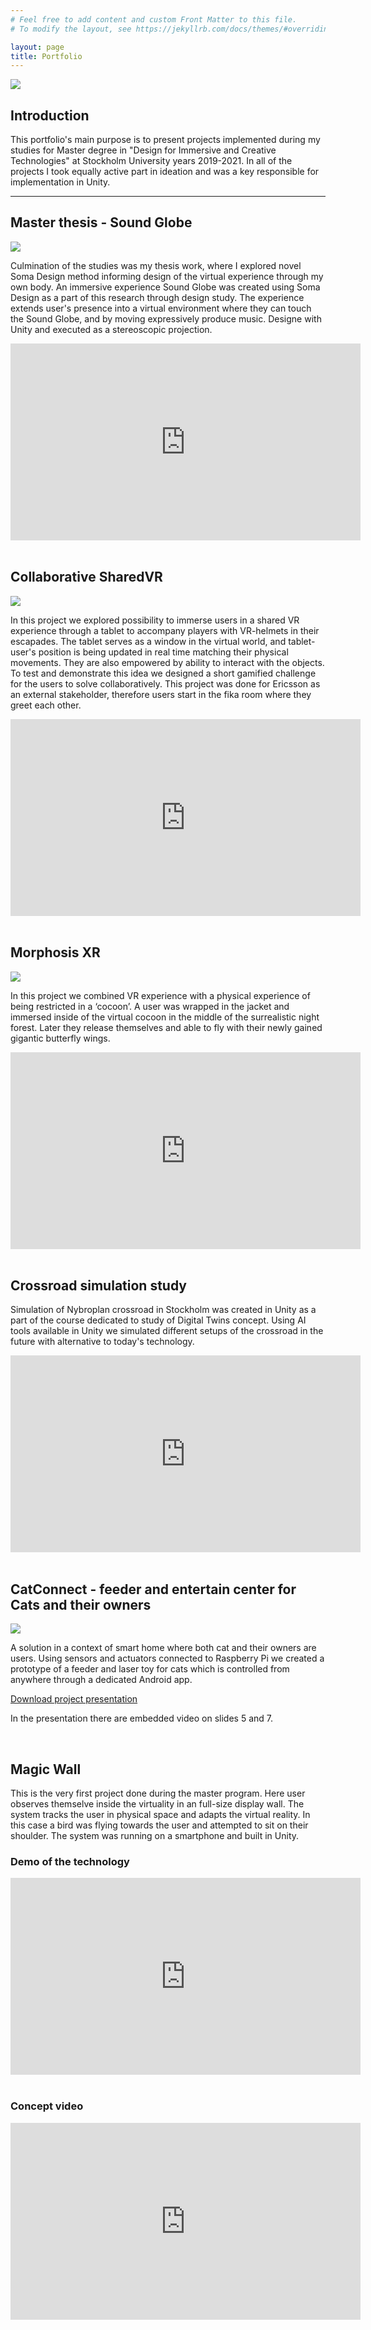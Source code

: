 ```yaml
---
# Feel free to add content and custom Front Matter to this file.
# To modify the layout, see https://jekyllrb.com/docs/themes/#overriding-theme-defaults

layout: page
title: Portfolio
---
```

<img src="{{site.baseurl}}assets/images/wiktoria-interaction.png" class="center">

## Introduction

This portfolio's main purpose is to present projects implemented during my studies for Master degree in "Design for Immersive and Creative Technologies" at Stockholm University years 2019-2021. In all of the projects I took equally active part in ideation and was a key responsible for implementation in Unity.
<hr>

## Master thesis - Sound Globe

<img src="{{site.baseurl}}assets/images/design_inreaction.png" class="center"> 

Culmination of the studies was my thesis work, where I explored novel Soma Design method informing design of the virtual experience through my own body. An immersive experience Sound Globe was created using Soma Design as
a part of this research through design study. The experience extends user's
presence into a virtual environment where they can touch the Sound Globe,
and by moving expressively produce music. Designe with Unity and executed as a stereoscopic projection.

<div class="videoWrapper"  style="--aspect-ratio: 3 / 4;">
	<iframe width="560" height="315" src="https://www.youtube.com/embed/UoM37ABLxq4?controls=1&showinfo=0" title="YouTube video player" frameborder="0" allow="accelerometer; autoplay; clipboard-write; encrypted-media; gyroscope; picture-in-picture" allowfullscreen></iframe>
	</div>

<br>

## Collaborative SharedVR

<img src="{{site.baseurl}}assets/images/SharedVR.png" class="center"> 

In this project we explored possibility to immerse users in a shared VR experience through a tablet to accompany players with VR-helmets in their escapades. The tablet serves as a window in the virtual world, and tablet-user's position is being updated in real time matching their physical movements. They are also empowered by ability to interact with the objects. To test and demonstrate this idea we designed a short gamified challenge for the users to solve collaboratively. This project was done for Ericsson as an external stakeholder, therefore users start in the fika room where they greet each other.

<div class="videoWrapper"  style="--aspect-ratio: 3 / 4;">
	<iframe width="560" height="315" src="https://www.youtube.com/embed/CNSRHMxITec?controls=1&showinfo=0" title="YouTube video player" frameborder="0" allow="accelerometer; autoplay; clipboard-write; encrypted-media; gyroscope; picture-in-picture" allowfullscreen></iframe>
	</div>

<br>

## Morphosis XR

<img src="{{site.baseurl}}assets/images/morphosis.png" class="center">

In this project we combined VR experience with a physical experience of being restricted in a ‘cocoon’. A user was wrapped in the jacket and immersed inside of the virtual cocoon in the middle of the surrealistic night forest. Later they release themselves and able to fly with their newly gained gigantic butterfly wings. 

<div class="videoWrapper"  style="--aspect-ratio: 3 / 4;">
	<iframe width="560" height="315" src="https://www.youtube.com/embed/_zMW-Sz40UE?controls=1&showinfo=0" title="YouTube video player" frameborder="0" allow="accelerometer; autoplay; clipboard-write; encrypted-media; gyroscope; picture-in-picture" allowfullscreen></iframe>
	</div>

<br>

## Crossroad simulation study

Simulation of Nybroplan crossroad in Stockholm was created in Unity as a part of the course dedicated to study of Digital Twins concept. Using AI tools available in Unity we simulated different setups of the crossroad in the future with alternative to today's technology. 

<div class="videoWrapper"  style="--aspect-ratio: 3 / 4;">
	<iframe width="560" height="315" src="https://www.youtube.com/embed/U_aWX6WAUI0?controls=1&showinfo=0" title="YouTube video player" frameborder="0" allow="accelerometer; autoplay; clipboard-write; encrypted-media; gyroscope; picture-in-picture" allowfullscreen></iframe>
	</div>

<br>

## CatConnect - feeder and entertain center for Cats and their owners

<img src="{{site.baseurl}}assets/images/CatConnect.png" class="center">

A solution in a context of smart home where both cat and their owners are users. Using sensors and actuators connected to Raspberry Pi we created a prototype of a feeder and laser toy for cats which is controlled from anywhere through a dedicated Android app.

<a href="{{site.baseurl}}assets/CatConnectPresentation.pptx">Download project presentation</a>

In the presentation there are embedded video on slides 5 and 7.

<br>

## Magic Wall
This is the very first project done during the master program. Here user observes themselve inside the virtuality in an full-size display wall. The system tracks the user in physical space and adapts the virtual reality. In this case a bird was flying towards the user and attempted to sit on their shoulder. The system was running on a smartphone and built in Unity.

### Demo of the technology
<div class="videoWrapper"  style="--aspect-ratio: 3 / 4;">
	<iframe width="560" height="315" src="https://www.youtube.com/embed/SOvYvhxCA-A?controls=1&showinfo=0" title="YouTube video player" frameborder="0" allow="accelerometer; autoplay; clipboard-write; encrypted-media; gyroscope; picture-in-picture" allowfullscreen></iframe>
	</div>

<br>

### Concept video
<div class="videoWrapper"  style="--aspect-ratio: 3 / 4;">
	<iframe width="560" height="315" src="https://www.youtube.com/embed/-oWVkl1sbDI?controls=1&showinfo=0" title="YouTube video player" frameborder="0" allow="accelerometer; autoplay; clipboard-write; encrypted-media; gyroscope; picture-in-picture" allowfullscreen></iframe>
	</div>
